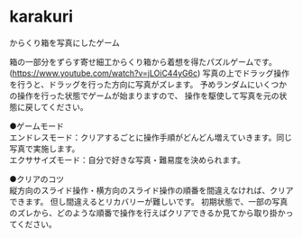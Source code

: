 # karakuri
からくり箱を写真にしたゲーム

箱の一部分をずらす寄せ細工からくり箱から着想を得たパズルゲームです。
(https://www.youtube.com/watch?v=jLOiC44yG6c)
写真の上でドラッグ操作を行うと、ドラッグを行った方向に写真がズレます。
予めランダムにいくつかの操作を行った状態でゲームが始まりますので、
操作を駆使して写真を元の状態に戻してください。

●ゲームモード<BR>
エンドレスモード：クリアするごとに操作手順がどんどん増えていきます。同じ写真で実施します。<BR>
エクササイズモード：自分で好きな写真・難易度を決められます。

●クリアのコツ<BR>
縦方向のスライド操作・横方向のスライド操作の順番を間違えなければ、クリアできます。
但し間違えるとリカバリーが難しいです。
初期状態で、一部の写真のズレから、どのような順番で操作を行えばクリアできるか見てから取り掛かってください。
